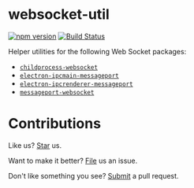 # websocket-util

[![npm version](https://badge.fury.io/js/websocket-util.svg)](https://badge.fury.io/js/websocket-util) [![Build Status](https://travis-ci.org/compulim/websocket-util.svg?branch=master)](https://travis-ci.org/compulim/websocket-util)

Helper utilities for the following Web Socket packages:

* [`childprocess-websocket`](https://npmjs.com/package/childprocess-websocket)
* [`electron-ipcmain-messageport`](https://npmjs.com/package/electron-ipcmain-messageport)
* [`electron-ipcrenderer-messageport`](https://npmjs.com/package/electron-ipcrenderer-messageport)
* [`messageport-websocket`](https://npmjs.com/package/messageport-websocket)

# Contributions

Like us? [Star](https://github.com/compulim/websocket-util/stargazers) us.

Want to make it better? [File](https://github.com/compulim/websocket-util/issues) us an issue.

Don't like something you see? [Submit](https://github.com/compulim/websocket-util/pulls) a pull request.
